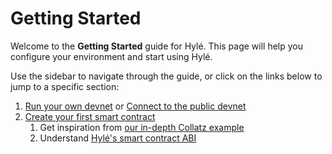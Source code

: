 # Getting Started

Welcome to the **Getting Started** guide for Hylé.
This page will help you configure your environment and start using Hylé.

Use the sidebar to navigate through the guide, or click on the links below to jump to a specific section:
<!-- Synched with index.md for now, and the sidebar -->
1. [Run your own devnet](run-devnet.md) or [Connect to the public devnet](connect-to-devnet.md)
1. [Create your first smart contract](your-first-smart-contract.md)
	1. Get inspiration from [our in-depth Collatz example](../examples/collatz-example-in-depth.md)
	1. Understand [Hylé's smart contract ABI](../general-doc/smart-contract-abi.md)
